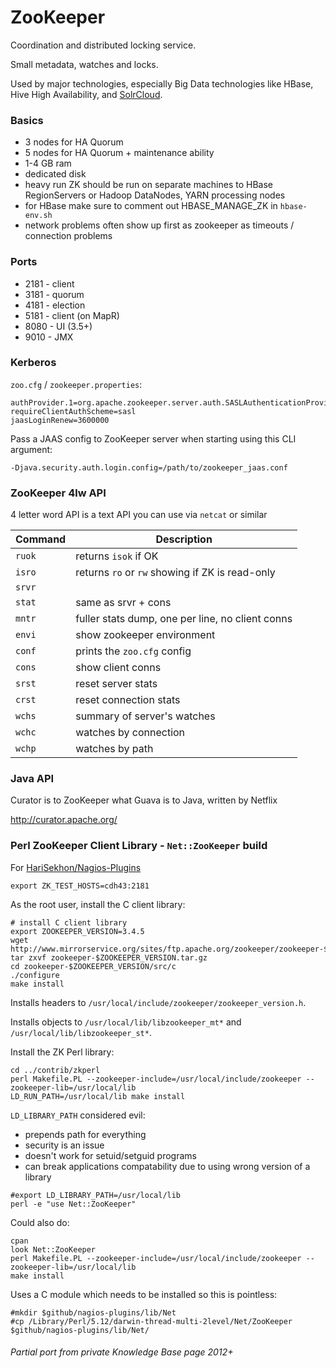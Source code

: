 # ZooKeeper

Coordination and distributed locking service.

Small metadata, watches and locks.

Used by major technologies, especially Big Data technologies like HBase, Hive High Availability, and [SolrCloud](solr.md).

### Basics

- 3 nodes for HA Quorum
- 5 nodes for HA Quorum + maintenance ability
- 1-4 GB ram
- dedicated disk
- heavy run ZK should be run on separate machines to HBase RegionServers or Hadoop DataNodes, YARN processing nodes
- for HBase make sure to comment out HBASE_MANAGE_ZK in `hbase-env.sh`
- network problems often show up first as zookeeper as timeouts / connection problems

### Ports

- 2181 - client
- 3181 - quorum
- 4181 - election
- 5181 - client (on MapR)
- 8080 - UI (3.5+)
- 9010 - JMX

### Kerberos

`zoo.cfg` / `zookeeper.properties`:
```
authProvider.1=org.apache.zookeeper.server.auth.SASLAuthenticationProvider
requireClientAuthScheme=sasl
jaasLoginRenew=3600000
```

Pass a JAAS config to ZooKeeper server when starting using this CLI argument:

```
-Djava.security.auth.login.config=/path/to/zookeeper_jaas.conf
```

### ZooKeeper 4lw API

4 letter word API is a text API you can use via `netcat` or similar

| Command | Description                                      |
|---------|--------------------------------------------------|
| `ruok`  | returns `isok` if OK                             |
| `isro`  | returns `ro` or `rw` showing if ZK is read-only  |
| `srvr`  |                                                  |
| `stat`  | same as srvr + cons                              |
| `mntr`  | fuller stats dump, one per line, no client conns |
| `envi`  | show zookeeper environment                       |
| `conf`  | prints the `zoo.cfg` config                      |
| `cons`  | show client conns                                |
| `srst`  | reset server stats                               |
| `crst`  | reset connection stats                           |
| `wchs`  | summary of server's watches                      |
| `wchc`  | watches by connection                            |
| `wchp`  | watches by path                                  |

### Java API

Curator is to ZooKeeper what Guava is to Java, written by Netflix

http://curator.apache.org/


### Perl ZooKeeper Client Library - `Net::ZooKeeper` build

For [HariSekhon/Nagios-Plugins](https://github.com/HariSekhon/Nagios-Plugins)

```shell
export ZK_TEST_HOSTS=cdh43:2181
```

As the root user, install the C client library:

```shell
# install C client library
export ZOOKEEPER_VERSION=3.4.5
wget http://www.mirrorservice.org/sites/ftp.apache.org/zookeeper/zookeeper-$ZOOKEEPER_VERSION/zookeeper-$ZOOKEEPER_VERSION.tar.gz
tar zxvf zookeeper-$ZOOKEEPER_VERSION.tar.gz
cd zookeeper-$ZOOKEEPER_VERSION/src/c
./configure
make install
```

Installs headers to `/usr/local/include/zookeeper/zookeeper_version.h`.

Installs objects to `/usr/local/lib/libzookeeper_mt*` and `/usr/local/lib/libzookeeper_st*`.

Install the ZK Perl library:

```shell
cd ../contrib/zkperl
perl Makefile.PL --zookeeper-include=/usr/local/include/zookeeper --zookeeper-lib=/usr/local/lib
LD_RUN_PATH=/usr/local/lib make install
```

`LD_LIBRARY_PATH` considered evil:
- prepends path for everything
- security is an issue
- doesn't work for setuid/setguid programs
- can break applications compatability due to using wrong version of a library

```shell
#export LD_LIBRARY_PATH=/usr/local/lib
perl -e "use Net::ZooKeeper"
```

Could also do:

```shell
cpan
look Net::ZooKeeper
perl Makefile.PL --zookeeper-include=/usr/local/include/zookeeper --zookeeper-lib=/usr/local/lib
make install
```

Uses a C module which needs to be installed so this is pointless:

```shell
#mkdir $github/nagios-plugins/lib/Net
#cp /Library/Perl/5.12/darwin-thread-multi-2level/Net/ZooKeeper $github/nagios-plugins/lib/Net/
```


###### Partial port from private Knowledge Base page 2012+
